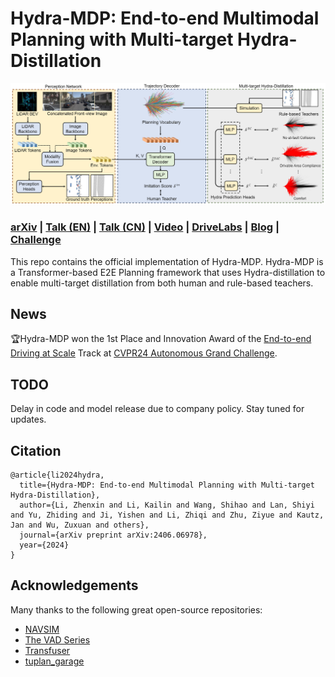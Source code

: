 # Hydra-MDP: End-to-end Multimodal Planning with Multi-target Hydra-Distillation

![](./asset/hydra-mdp.png)

### [arXiv](https://arxiv.org/abs/2406.06978) | [Talk (EN)](https://opendrivelab.com/cvpr2024/workshop/) | [Talk (CN)](https://www.bilibili.com/video/BV1Pi421i7Ch/) | [Video](https://youtu.be/wfpLLSz5iWY?si=rVrKsO3oITTV-i1I) | [DriveLabs](https://www.youtube.com/watch?v=06BXs-R-fQ8) | [Blog](https://blogs.nvidia.com/blog/auto-research-cvpr-2024/) | [Challenge](https://opendrivelab.com/challenge2024/#end_to_end_driving_at_scale)

This repo contains the official implementation of Hydra-MDP. Hydra-MDP is a Transformer-based E2E Planning framework that uses Hydra-distillation to enable multi-target distillation from both human and rule-based teachers. 

## News

🏆Hydra-MDP won the 1st Place and Innovation Award of the [End-to-end Driving at Scale](https://opendrivelab.com/challenge2024/#end_to_end_driving_at_scale) Track at [CVPR24 Autonomous Grand Challenge](https://opendrivelab.com/challenge2024/).

## TODO
Delay in code and model release due to company policy. Stay tuned for updates.

## Citation

```
@article{li2024hydra,
  title={Hydra-MDP: End-to-end Multimodal Planning with Multi-target Hydra-Distillation},
  author={Li, Zhenxin and Li, Kailin and Wang, Shihao and Lan, Shiyi and Yu, Zhiding and Ji, Yishen and Li, Zhiqi and Zhu, Ziyue and Kautz, Jan and Wu, Zuxuan and others},
  journal={arXiv preprint arXiv:2406.06978},
  year={2024}
}
```
## Acknowledgements
Many thanks to the following great open-source repositories:
+ [NAVSIM](https://github.com/autonomousvision/navsim)
+ [The VAD Series](https://github.com/hustvl/VAD)
+ [Transfuser](https://github.com/autonomousvision/transfuser)
+ [tuplan_garage](https://github.com/autonomousvision/tuplan_garage)
